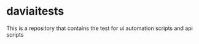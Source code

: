 # daviaitests
This is a repository that contains the test for ui automation scripts and api scripts
